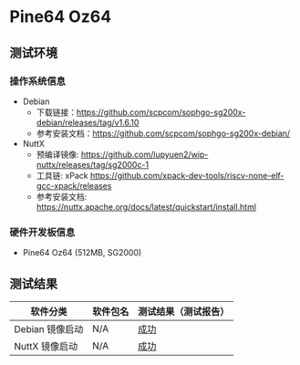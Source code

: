 # Pine64 Oz64

## 测试环境

### 操作系统信息

- Debian
  - 下载链接：https://github.com/scpcom/sophgo-sg200x-debian/releases/tag/v1.6.10
  - 参考安装文档：https://github.com/scpcom/sophgo-sg200x-debian/
- NuttX
  - 预编译镜像: https://github.com/lupyuen2/wip-nuttx/releases/tag/sg2000c-1
  - 工具链: xPack https://github.com/xpack-dev-tools/riscv-none-elf-gcc-xpack/releases
  - 参考安装文档: https://nuttx.apache.org/docs/latest/quickstart/install.html

### 硬件开发板信息

- Pine64 Oz64 (512MB, SG2000)

## 测试结果

| 软件分类        | 软件包名 | 测试结果（测试报告） |
| --------------- | -------- | -------------------- |
| Debian 镜像启动 | N/A      | [成功][Debian]       |
| NuttX 镜像启动  | N/A      | [成功][NuttX]        |

[Debian]: ./Debian/README_zh.md
[NuttX]: ./NuttX/README_zh.md
